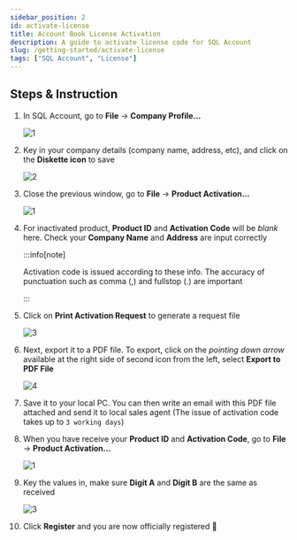 ```yaml
---
sidebar_position: 2
id: activate-license
title: Account Book License Activation
description: A guide to activate license code for SQL Account
slug: /getting-started/activate-license
tags: ["SQL Account", "License"]
---
```


## Steps & Instruction

1. In SQL Account, go to **File** -> **Company Profile...**

   ![1](/img/activate-license/1.png)

2. Key in your company details (company name, address, etc), and click on the **Diskette icon** to save

   ![2](/img/activate-license/2.png)

3. Close the previous window, go to **File** -> **Product Activation...**

   ![1](/img/activate-license/1b.png)

4. For inactivated product, **Product ID** and **Activation Code** will be *blank* here. Check your **Company Name** and **Address** are input correctly

   :::info[note]

   Activation code is issued according to these info. The accuracy of punctuation such as comma (,) and fullstop (.) are important

   :::

5. Click on **Print Activation Request** to generate a request file

   ![3](/img/activate-license/3.png)

6. Next, export it to a PDF file. To export, click on the  *pointing down arrow* available at the right side of second icon from the left, select **Export to PDF File**

   ![4](/img/activate-license/4.png)

7. Save it to your local PC. You can then write an email with this PDF file attached and send it to local sales agent (The issue of activation code takes up to `3 working days`)

8. When you have receive your **Product ID** and **Activation Code**, go to **File** -> **Product Activation...**

   ![1](/img/activate-license/1.png)

9. Key the values in, make sure **Digit A** and **Digit B** are the same as received

   ![3](/img/activate-license/3.png)

10. Click **Register** and you are now officially registered 🥳
